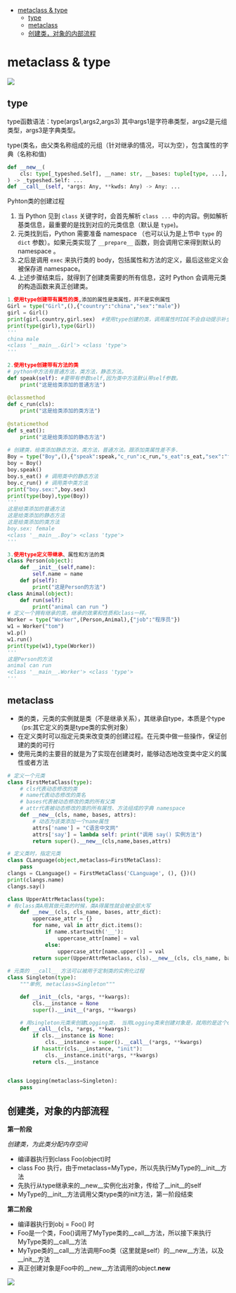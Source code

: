 - [metaclass \& type](#metaclass--type)
  - [type](#type)
  - [metaclass](#metaclass)
  - [创建类，对象的内部流程](#创建类对象的内部流程)


# metaclass & type

![](https://gitee.com/wanglongxin666/pictures/raw/master/img/202403151055516.png)

## type

type函数语法：type(args1,args2,args3) 其中args1是字符串类型，args2是元组类型，args3是字典类型。

type(类名，由父类名称组成的元组（针对继承的情况，可以为空），包含属性的字典（名称和值)

```python
def __new__(
    cls: type[_typeshed.Self], __name: str, __bases: tuple[type, ...], __namespace: dict[str, Any], **kwds: Any
) -> _typeshed.Self: ...
def __call__(self, *args: Any, **kwds: Any) -> Any: ...
```

Pyhton类的创建过程
1. 当 Python 见到 `class` 关键字时，会首先解析 `class ...` 中的内容。例如解析基类信息，最重要的是找到对应的元类信息（默认是 `type`)。
2. 元类找到后，Python 需要准备 namespace （也可以认为是上节中 `type` 的 `dict` 参数）。如果元类实现了 `__prepare__` 函数，则会调用它来得到默认的 namespace 。
3. 之后是调用 `exec` 来执行类的 body，包括属性和方法的定义，最后这些定义会被保存进 namespace。
4. 上述步骤结束后，就得到了创建类需要的所有信息，这时 Python 会调用元类的构造函数来真正创建类。

```python
1.使用type创建带有属性的类,添加的属性是类属性，并不是实例属性
Girl = type("Girl",(),{"country":"china","sex":"male"})
girl = Girl()
print(girl.country,girl.sex)  #使用type创建的类，调用属性时IDE不会自动提示补全
print(type(girl),type(Girl))
'''
china male
<class '__main__.Girl'> <class 'type'>
'''
 
2.使用type创建带有方法的类
# python中方法有普通方法，类方法，静态方法。
def speak(self): #要带有参数self,因为类中方法默认带self参数。
    print("这是给类添加的普通方法")
 
@classmethod
def c_run(cls):
    print("这是给类添加的类方法")
 
@staticmethod
def s_eat():
    print("这是给类添加的静态方法")
 
# 创建类，给类添加静态方法，类方法，普通方法。跟添加类属性差不多.
Boy = type("Boy",(),{"speak":speak,"c_run":c_run,"s_eat":s_eat,"sex":"female"})
boy = Boy()
boy.speak()
boy.s_eat() # 调用类中的静态方法
boy.c_run() # 调用类中类方法
print("boy.sex:",boy.sex)
print(type(boy),type(Boy))
'''
这是给类添加的普通方法
这是给类添加的静态方法
这是给类添加的类方法
boy.sex: female
<class '__main__.Boy'> <class 'type'>
'''

3.使用type定义带继承、属性和方法的类
class Person(object):
    def __init__(self,name):
        self.name = name
    def p(self):
        print("这是Person的方法")
class Animal(object):
    def run(self):
        print("animal can run ")
# 定义一个拥有继承的类，继承的效果和性质和class一样。
Worker = type("Worker",(Person,Animal),{"job":"程序员"})
w1 = Worker("tom")
w1.p()
w1.run()
print(type(w1),type(Worker))
'''
这是Person的方法
animal can run 
<class '__main__.Worker'> <class 'type'>
'''
```


## metaclass

- 类的类，元类的实例就是类（不是继承关系），其继承自type，本质是个type（ps:其它定义的类是type类的实例对象）
- 在定义类时可以指定元类来改变类的创建过程。在元类中做一些操作，保证创建的类的可行
- 使用元类的主要目的就是为了实现在创建类时，能够动态地改变类中定义的属性或者方法


```python
# 定义一个元类
class FirstMetaClass(type):
    # cls代表动态修改的类
    # name代表动态修改的类名
    # bases代表被动态修改的类的所有父类
    # attr代表被动态修改的类的所有属性、方法组成的字典 namespace
    def __new__(cls, name, bases, attrs):
        # 动态为该类添加一个name属性
        attrs['name'] = "C语言中文网"
        attrs['say'] = lambda self: print("调用 say() 实例方法")
        return super().__new__(cls,name,bases,attrs)

# 定义类时，指定元类
class CLanguage(object,metaclass=FirstMetaClass):
    pass
clangs = CLanguage() = FirstMetaClass('CLanguage', (), {})()
print(clangs.name)
clangs.say()

class UpperAttrMetaclass(type):
# 有class类A用其做元类的时候，类A得属性就会被全部大写
    def __new__(cls, cls_name, bases, attr_dict):
        uppercase_attr = {}
        for name, val in attr_dict.items():
            if name.startswith('__'):
                uppercase_attr[name] = val
            else:
                uppercase_attr[name.upper()] = val
        return super(UpperAttrMetaclass, cls).__new__(cls, cls_name, bases, uppercase_attr)
        
# 元类的 __call__ 方法可以被用于定制类的实例化过程
class Singleton(type):
    """单例, metaclass=Singleton"""

    def __init__(cls, *args, **kwargs):
        cls.__instance = None
        super().__init__(*args, **kwargs)

    # 用singleton元类来创建Logging类， 当用Logging类来创建对象是，就用的是这个call，就实现了单例
    def __call__(cls, *args, **kwargs):
        if cls.__instance is None:
            cls.__instance = super().__call__(*args, **kwargs)
        if hasattr(cls.__instance, "init"):
            cls.__instance.init(*args, **kwargs)
        return cls.__instance


class Logging(metaclass=Singleton):
    pass

```

## 创建类，对象的内部流程

**第一阶段**

*创建类，为此类分配内存空间*

* 编译器执行到class Foo(object)时
* class Foo 执行，由于metaclass=MyType，所以先执行MyType的__init__方法
* 先执行从type继承来的__new__实例化出对象，传给了__init__的self
* MyType的__init__方法调用父类type类的init方法，第一阶段结束

**第二阶段**

* 编译器执行到obj = Foo() 时
*  Foo是一个类，Foo()调用了MyType类的__call__方法，所以接下来执行MyType类的__call__方法
*  MyType类的__call__方法调用Foo类（这里就是self）的__new__方法，以及__init__方法
* 真正创建对象是Foo中的__new__方法调用的object.__new__

![](https://gitee.com/wanglongxin666/pictures/raw/master/img/202403151043137.png)
